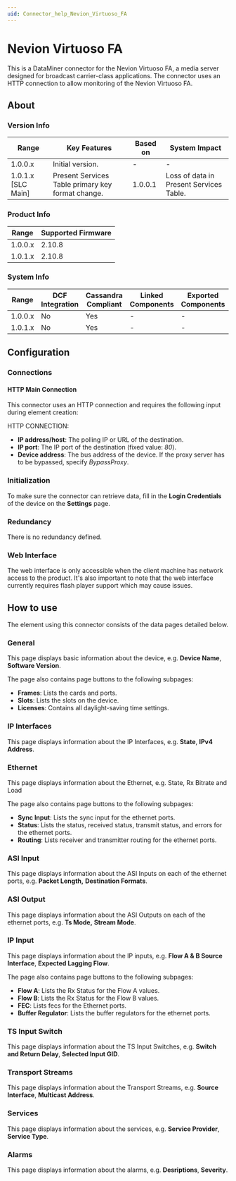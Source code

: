 ```yaml
---
uid: Connector_help_Nevion_Virtuoso_FA
---
```


# Nevion Virtuoso FA

This is a DataMiner connector for the Nevion Virtuoso FA, a media server designed for broadcast carrier-class applications. The connector uses an HTTP connection to allow monitoring of the Nevion Virtuoso FA.

## About

### Version Info

| Range                | Key Features     | Based on     | System Impact     |
|----------------------|------------------|--------------|-------------------|
| 1.0.0.x  | Initial version. | -            | -                 |
| 1.0.1.x [SLC Main]   | Present Services Table primary key format change. | 1.0.0.1            | Loss of data in Present Services Table.                 |

### Product Info

| Range     | Supported Firmware     |
|-----------|------------------------|
| 1.0.0.x   | 2.10.8                 |
| 1.0.1.x   | 2.10.8                 |

### System Info

| Range     | DCF Integration     | Cassandra Compliant     | Linked Components     | Exported Components     |
|-----------|---------------------|-------------------------|-----------------------|-------------------------|
| 1.0.0.x   | No                  | Yes                     | -                     | -                       |
| 1.0.1.x   | No                  | Yes                     | -                     | -                       |

## Configuration

### Connections

#### HTTP Main Connection

This connector uses an HTTP connection and requires the following input during element creation:

HTTP CONNECTION:

- **IP address/host**: The polling IP or URL of the destination.
- **IP port**: The IP port of the destination (fixed value: *80*).
- **Device address**: The bus address of the device. If the proxy server has to be bypassed, specify *BypassProxy*.

### Initialization

To make sure the connector can retrieve data, fill in the **Login Credentials** of the device on the **Settings** page.

### Redundancy

There is no redundancy defined.

### Web Interface

The web interface is only accessible when the client machine has network access to the product. It's also important to note that the web interface currently requires flash player support which may cause issues.

## How to use

The element using this connector consists of the data pages detailed below.

### General

This page displays basic information about the device, e.g. **Device Name**, **Software Version**.

The page also contains page buttons to the following subpages:

- **Frames**: Lists the cards and ports.
- **Slots**: Lists the slots on the device.
- **Licenses**: Contains all daylight-saving time settings.

### IP Interfaces

This page displays information about the IP Interfaces, e.g. **State**, **IPv4 Address**.

### Ethernet

This page displays information about the Ethernet, e.g. State, Rx Bitrate and Load

The page also contains page buttons to the following subpages:

- **Sync Input**: Lists the sync input for the ethernet ports.
- **Status**: Lists the status, received status, transmit status, and errors for the ethernet ports.
- **Routing**: Lists receiver and transmitter routing for the ethernet ports.

### ASI Input

This page displays information about the ASI Inputs on each of the ethernet ports, e.g. **Packet Length,** **Destination Formats**.

### ASI Output

This page displays information about the ASI Outputs on each of the ethernet ports, e.g. **Ts Mode,** **Stream Mode**.

### IP Input

This page displays information about the IP inputs, e.g. **Flow A & B Source Interface**, **Expected Lagging Flow**.

The page also contains page buttons to the following subpages:

- **Flow A**: Lists the Rx Status for the Flow A values.
- **Flow B**: Lists the Rx Status for the Flow B values.
- **FEC**: Lists fecs for the Ethernet ports.
- **Buffer Regulator**: Lists the buffer regulators for the ethernet ports.

### TS Input Switch

This page displays information about the TS Input Switches, e.g. **Switch and Return Delay**, **Selected Input GID**.

### Transport Streams

This page displays information about the Transport Streams, e.g. **Source Interface**, **Multicast Address**.

### Services

This page displays information about the services, e.g. **Service Provider**, **Service Type**.

### Alarms

This page displays information about the alarms, e.g. **Desriptions**, **Severity**.
